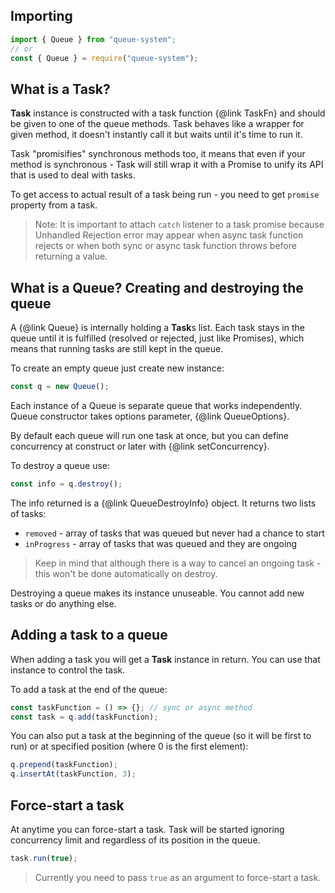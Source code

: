 ## Importing
```javascript
import { Queue } from "queue-system";
// or
const { Queue } = require("queue-system");
```

## What is a Task?

**Task** instance is constructed with a task function {@link TaskFn} and should be given to one of the queue methods.
Task behaves like a wrapper for given method, it doesn't instantly call it but waits until it's time to run it.

Task "promisifies" synchronous methods too, it means that even if your method is synchronous - Task will still wrap it
with a Promise to unify its API that is used to deal with tasks.

To get access to actual result of a task being run - you need to get `promise` property from a task.

> Note: It is important to attach `catch` listener to a task promise because Unhandled Rejection error may appear when
async task function rejects or when both sync or async task function throws before returning a value.

## What is a Queue? Creating and destroying the queue

A {@link Queue} is internally holding a **Task**s list. Each task stays in the queue until it is fulfilled
(resolved or rejected, just like Promises), which means that running tasks are still kept in the queue.

To create an empty queue just create new instance:
```javascript
const q = new Queue();
```

Each instance of a Queue is separate queue that works independently. Queue constructor takes options parameter,
{@link QueueOptions}.

By default each queue will run one task at once, but you can define concurrency at construct or later with
{@link setConcurrency}.

To destroy a queue use:
```javascript
const info = q.destroy();
````

The info returned is a {@link QueueDestroyInfo} object. It returns two lists of tasks:
- `removed` - array of tasks that was queued but never had a chance to start
- `inProgress` - array of tasks that was queued and they are ongoing

> Keep in mind that although there is a way to cancel an ongoing task - this won't be done automatically on destroy.

Destroying a queue makes its instance unuseable. You cannot add new tasks or do anything else.

## Adding a task to a queue

When adding a task you will get a **Task** instance in return. You can use that instance to control the task.

To add a task at the end of the queue:
```javascript
const taskFunction = () => {}; // sync or async method
const task = q.add(taskFunction);
```

You can also put a task at the beginning of the queue (so it will be first to run) or at specified position (where 0 is
the first element):
```javascript
q.prepend(taskFunction);
q.insertAt(taskFunction, 3);
```

## Force-start a task

At anytime you can force-start a task. Task will be started ignoring concurrency limit and regardless of its position
in the queue.

```javascript
task.run(true);
```

> Currently you need to pass `true` as an argument to force-start a task.
